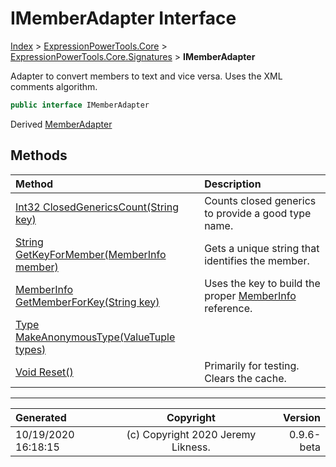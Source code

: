 ﻿# IMemberAdapter Interface

[Index](../index.md) > [ExpressionPowerTools.Core](ExpressionPowerTools.Core.a.md) > [ExpressionPowerTools.Core.Signatures](ExpressionPowerTools.Core.Signatures.n.md) > **IMemberAdapter**

Adapter to convert members to text and vice versa. Uses the XML comments algorithm.

```csharp
public interface IMemberAdapter
```

Derived  [MemberAdapter](ExpressionPowerTools.Core.Members.MemberAdapter.cs.md) 

## Methods

| Method | Description |
| :-- | :-- |
| [Int32 ClosedGenericsCount(String key)](ExpressionPowerTools.Core.Signatures.IMemberAdapter.ClosedGenericsCount.m.md) | Counts closed generics to provide a good type name. |
| [String GetKeyForMember(MemberInfo member)](ExpressionPowerTools.Core.Signatures.IMemberAdapter.GetKeyForMember.m.md) | Gets a unique string that identifies the member. |
| [MemberInfo GetMemberForKey(String key)](ExpressionPowerTools.Core.Signatures.IMemberAdapter.GetMemberForKey.m.md) | Uses the key to build the proper [MemberInfo](https://docs.microsoft.com/dotnet/api/system.reflection.memberinfo) reference. |
| [Type MakeAnonymousType(ValueTuple types)](ExpressionPowerTools.Core.Signatures.IMemberAdapter.MakeAnonymousType.m.md) |  |
| [Void Reset()](ExpressionPowerTools.Core.Signatures.IMemberAdapter.Reset.m.md) | Primarily for testing. Clears the cache. |

---

| Generated | Copyright | Version |
| :-- | :-: | --: |
| 10/19/2020 16:18:15 | (c) Copyright 2020 Jeremy Likness. | 0.9.6-beta |
